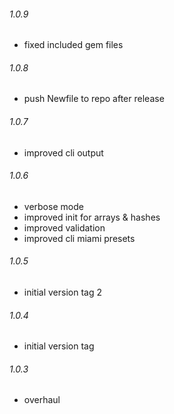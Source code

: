 ###### 1.0.9
* fixed included gem files

###### 1.0.8
* push Newfile to repo after release

###### 1.0.7
* improved cli output

###### 1.0.6
* verbose mode
* improved init for arrays & hashes
* improved validation
* improved cli miami presets

###### 1.0.5
* initial version tag 2

###### 1.0.4
* initial version tag

###### 1.0.3
* overhaul
